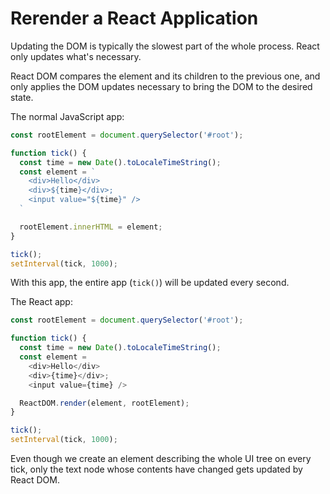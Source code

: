 # Rerender a React Application

Updating the DOM is typically the slowest part of the whole process. React only updates what's necessary.

React DOM compares the element and its children to the previous one, and only applies the DOM updates necessary to bring the DOM to the desired state.

The normal JavaScript app:
```js
const rootElement = document.querySelector('#root');

function tick() {
  const time = new Date().toLocaleTimeString();
  const element = `
    <div>Hello</div>
    <div>${time}</div>;
    <input value="${time}" />
  `

  rootElement.innerHTML = element;
}

tick();
setInterval(tick, 1000);
```

With this app, the entire app (`tick()`) will be updated every second.

The React app:
```js
const rootElement = document.querySelector('#root');

function tick() {
  const time = new Date().toLocaleTimeString();
  const element = 
    <div>Hello</div>
    <div>{time}</div>;
    <input value={time} />

  ReactDOM.render(element, rootElement);
}

tick();
setInterval(tick, 1000);
```

Even though we create an element describing the whole UI tree on every tick, only the text node whose contents have changed gets updated by React DOM.
